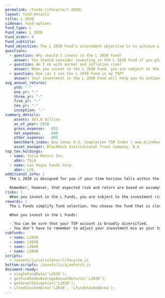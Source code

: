 ```yaml
---
permalink: /funds-lifecycle/l-2030/
layout: fund-details
title: L 2030
sidenav: fund-options
Fund_type: L
Fund_name: L 2030
Fund_order: 9
Fund_subtitle:
Fund_objective: The L 2030 Fund’s investment objective is to achieve a moderate to high level of growth with a low emphasis on preservation of assets. The Fund's allocation in the G, F, C, S, and I Funds is adjusted quarterly. The L 2030 will roll into the L Income Fund automatically in July 2030 when its allocation becomes the same as the allocation of the L Income Fund.
questions:
  - question: Why should I invest in the L 2030 Fund?
    answer: You should consider investing in the L 2030 Fund if you plan to withdraw money from your TSP account beginning 2025 through 2034.
  - question: Am I ok with market and inflation risk?
    answer: When you invest in the L 2030 Fund, you are subject to the investment risks associated with the G, F, C, S, and I funds. This means that the L 2030 Fund can have periods of gain and loss, just as the individual TSP funds do.
  - question: How can I use the L 2030 Fund in my TSP?
    answer: Your investment in the L 2030 Fund will help you to achieve the best expected return for the amount of expected risk that is appropriate for your time horizon. The L 2030 Fund makes the investing process easy for you because you do not have to figure out how to diversify your account or how and when to rebalance - it’s done for you.
avg_annual_returns:
    ytd: "-"
    one_yr: "-"
    three_yr: "-"
    five_yr: "-"
    ten_yr: "-"
    inception: "-"
summary_details:
    assets: $67.6 billion
    as_of_year: 2018
    gross_expense:  .052
    net_expense:    .040
    other_expense:  .005
    benchmark_index: Dow Jones U.S. Completion TSM Index | www.djindexes.com
    asset_manager: BlackRock Institutional Trust Company, N.A
top_ten_holdings:
  - name: Tesla Motors Inc.
    abbr: TSLA
  - name: Las Vegas Sands Corp.
    abbr: LVS
additional_info: |
  The L 2030 is designed for you if your time horizon falls within the 2025 through 2034 range. The asset allocation of this fund is adjusted quarterly, moving to a more conservative mix, gradually approaching that of the L Income Fund. Between quarterly adjustments, the asset allocation of the L 2030 is maintained through daily rebalancing to the fund’s target allocation.

  Remember, however, that expected risk and return are based on assumptions about future economic conditions and investment performance. There is no guaranteed rate of return for any period, either short-term or long-term. For the fund’s historical returns, visit [Share Price History](). Past performance does not guarantee future results.
risks: |
  When you invest in the L Funds, you are subject to the investment risks associated with the G, F, C, S, and I funds. Your account is not guaranteed against loss. The L Funds can have periods of gain and loss, just as the individual TSP funds do.
rewards: |
  The L Funds simplify fund selection. You choose the fund that is closest to your target date (or, if your target date falls between the target dates that are offered, you can split your account between the two target date funds closest to your time horizon).

  When you invest in the L Funds:

  - You can be sure that your TSP account is broadly diversified.
  - You don't have to remember to adjust your investment mix as your target date approaches - it's done for you.
subfunds:
  - name: L2020
  - name: L2030
  - name: L2040
  - name: L2040
scripts:
  - /assets/js/calculator/lifecycle.js
bottom-scripts: /assets/js/ajaxFetch.js
document-ready:
  - singleFundData('L2030');
  - getFundIndexAverageAnnualReturns('L2030');
  - getGrowthInception('L2030');
  - LfundStackedArea('L2030', 'LfundStackedArea');
---
```

